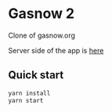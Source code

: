 # Gasnow 2

Clone of gasnow.org

Server side of the app is [here](https://github.com/plopezlpz/gasnow2)

## Quick start

```bash
yarn install
yarn start
```
